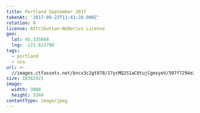 ```yaml
---
title: Portland September 2017
takenAt: '2017-09-23T11:43:28.000Z'
rotation: 0
license: Attribution-NoDerivs License
geo:
  lat: 45.335888
  lng: -121.623798
tags:
  - portland
  - usa
url: >-
  //images.ctfassets.net/bncv3c2gt878/17ycMQ2S1aC0tujCgmsyeV/507f7294e3d34c161dbcf35d9683308c/portland-september-2017_37316723541_o
size: 10382421
image:
  width: 3006
  height: 5344
contentType: image/jpeg
---
```


